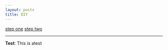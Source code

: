 ```yaml
---
layout: posts
title: DIY
---
```


[step one]({{azadehdarabi.github.io}}/C:\dev\azadehdarabi.github.io\assets\images\20191015_182824.jpg)
[step two]({{azadehdarabi.github.io}}/C:\dev\azadehdarabi.github.io\assets\images\20191015_185410.jpg)




---
**Test**: This is atest
